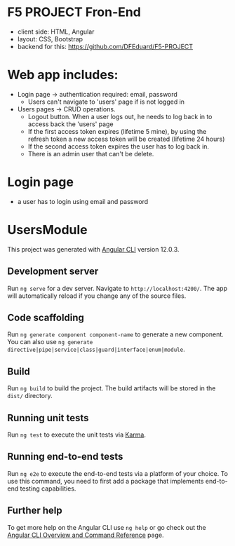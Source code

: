 # F5 PROJECT Fron-End
- client side: HTML, Angular
- layout: CSS, Bootstrap
- backend for this: https://github.com/DFEduard/F5-PROJECT

# Web app includes:
  - Login page -> authentication required: email, password
    - Users can't navigate to 'users' page if is not logged in 
  - Users pages -> CRUD operations. 
    - Logout button. When a user logs out, he needs to log back in to access back the 'users' page
    - If the first access token expires (lifetime 5 mine), by using the refresh token a new access token will be created (lifetime 24 hours)
    - If the second access token expires the user has to log back in. 
    - There is an admin user that can't be delete. 
  

# Login page
  - a user has to login using email and password

# UsersModule

This project was generated with [Angular CLI](https://github.com/angular/angular-cli) version 12.0.3.

## Development server

Run `ng serve` for a dev server. Navigate to `http://localhost:4200/`. The app will automatically reload if you change any of the source files.

## Code scaffolding

Run `ng generate component component-name` to generate a new component. You can also use `ng generate directive|pipe|service|class|guard|interface|enum|module`.

## Build

Run `ng build` to build the project. The build artifacts will be stored in the `dist/` directory.

## Running unit tests

Run `ng test` to execute the unit tests via [Karma](https://karma-runner.github.io).

## Running end-to-end tests

Run `ng e2e` to execute the end-to-end tests via a platform of your choice. To use this command, you need to first add a package that implements end-to-end testing capabilities.

## Further help

To get more help on the Angular CLI use `ng help` or go check out the [Angular CLI Overview and Command Reference](https://angular.io/cli) page.
